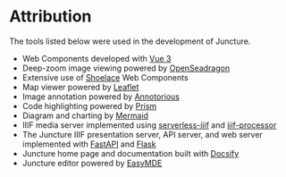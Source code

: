 # Attribution

The tools listed below were used in the development of Juncture.

- Web Components developed with [Vue 3](https://vuejs.org/guide/extras/web-components.html)
- Deep-zoom image viewing powered by [OpenSeadragon](https://openseadragon.github.io/)
- Extensive use of [Shoelace](https://shoelace.style/) Web Components
- Map viewer powered by [Leaflet](https://leafletjs.com/)
- Image annotation powered by [Annotorious](https://recogito.github.io/annotorious/)
- Code highlighting powered by [Prism](https://prismjs.com/)
- Diagram and charting by [Mermaid](https://mermaid.js.org/#/)
- IIIF media server implemented using [serverless-iiif](https://github.com/samvera/serverless-iiif) and [iiif-processor](https://www.npmjs.com/package/iiif-processor)
- The Juncture IIIF presentation server, API server, and web server implemented with [FastAPI](https://fastapi.tiangolo.com/) and [Flask](https://flask.palletsprojects.com/en/2.2.x/)
- Juncture home page and documentation built with [Docsify](https://docsify.js.org/#/)
- Juncture editor powered by [EasyMDE](https://github.com/Ionaru/easy-markdown-editor)